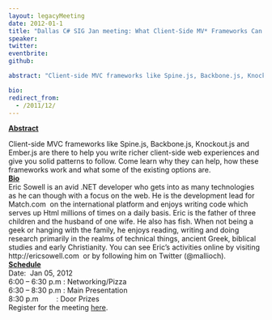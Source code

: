 ```yaml
---
layout: legacyMeeting
date: 2012-01-1
title: "Dallas C# SIG Jan meeting: What Client-Side MV* Frameworks Can Do For You"
speaker:
twitter:
eventbrite:
github:

abstract: "Client-side MVC frameworks like Spine.js, Backbone.js, Knockout.js and Ember.js are there to help you write richer client-side web experiences and give you solid patterns to follow. Come learn why they can help, how these frameworks work and what some of the existing options are."

bio:
redirect_from:
  - /2011/12/
---
```


<p><strong><span style="text-decoration: underline;">Abstract</span></strong></p>
<div id="_mcePaste">
<div id="_mcePaste">Client-side MVC frameworks like Spine.js, Backbone.js, Knockout.js and Ember.js are there to help you write richer client-side web experiences and give you solid patterns to follow. Come learn why they can help, how these frameworks work and what some of the existing options are.</div>
<div id="_mcePaste"></div>
<div id="_mcePaste"><strong><span style="text-decoration: underline;">Bio</span></strong></div>
<div id="_mcePaste">Eric Sowell is an avid .NET developer who gets into as many technologies as he can though with a focus on the web. He is the development lead for Match.com &nbsp;on the international platform and enjoys writing code which serves up Html millions of times on a daily basis. Eric is the father of three children and the husband of one wife. He also has fish. When not being a geek or hanging with the family, he enjoys reading, writing and doing research primarily in the realms of technical things, ancient Greek, biblical studies and early Christianity. You can see Eric&#8217;s activities online by visiting http://ericsowell.com &nbsp;or by following him on Twitter (@mallioch).</div>
<div id="_mcePaste"></div>
<div id="_mcePaste"><strong><span style="text-decoration: underline;">Schedule</span></strong></div>
<div>Date: &nbsp;Jan 05, 2012</div>
<div id="_mcePaste">6:00 &#8211; 6:30 p.m : Networking/Pizza</div>
<div id="_mcePaste">6:30 &#8211; 8:30 p.m : Main Presentation</div>
<div id="_mcePaste">8:30 p.m &nbsp; &nbsp; &nbsp; &nbsp; : Door Prizes</div>
</div>
<div></div>
<div>Register for the meeting <a href="http://www.eventbrite.com/event/2658564839">here</a>.</div>

